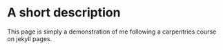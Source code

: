 # A short description
This page is simply a demonstration of me following a carpentries course on jekyll pages. 
